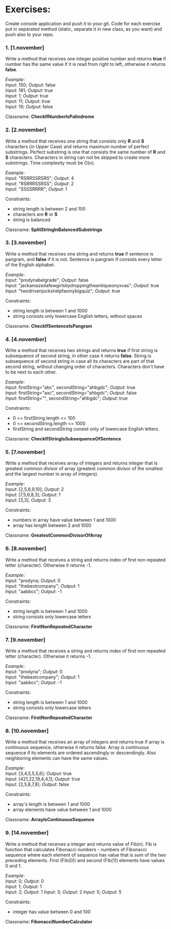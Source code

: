 # Exercises:
Create console application and push it to your git. Code for each exercise put in separated method (static, separate it in new class, as you want) and push also to your repo.

### 1. [1.november]
Write a method that receives one integer positive number and returns **true** if number has the same value if it is read from right to left, otherwise it returns **false**.

*Example*:  
*Input*: 150; *Output*: false  
*Input*: 181; *Output*: true  
*Input*: 1; *Output*: true  
*Input*: 11; *Output*: true  
*Input*: 19; *Output*: false

Classname: **CheckIfNumberIsPalindrome**

### 2. [2.november]
Write a method that receives one string that consists only **R** and **S** characters (in Upper Case) and returns maximum number of perfect substrings. 
Perfect substring is one that consists the same number of **R** and **S** characters. Characters in string can not be skipped to create more substrings. Time complexity must be O(n).

*Example*:  
*Input*: "RSRRSSRSRS"; *Output*: 4  
*Input*: "RSRRRSSRSS"; *Output*: 2  
*Input*: "SSSSRRRR"; *Output*: 1

Constraints:
* string length is between 2 and 100
* characters are **R** or **S**
* string is balanced

Classname: **SplitStringInBalancedSubstrings**

### 3. [3.november]  
Write a method that receives one string and returns **true** if sentence is pangram, and **false** if it is not. Sentence is pangram if consists every letter of the English alphabet. 

*Example*:  
*Input*: "prodynabelgrade"; *Output*: false  
*Input*: "jackamazedafewgirlsbydroppingtheantiqueonyxvas"; *Output*: true   
*Input*: "twodrivenjockshelpfaxmybigquiz"; *Output*: true

Constraints:  
* string length is between 1 and 1000
* string consists only lowercase English letters, without spaces

Classname: **CheckIfSentenceIsPangram**

### 4. [4.november]  
Write a method that receives two strings and returns **true** if first string is subsequence of second string, in other case it returns **false**. String is subsequence of second string in case all its characters are part of that second string, without changing order of characters. Characters don't have to be next to each other.

*Example*:  
*Input*: firstString="abc", secondString="ahbgdc"; *Output*: true  
*Input*: firstString="axc", secondString="ahbgdc"; *Output*: false  
*Input*: firstString="", secondString="ahbgdc"; *Output*: true  

Constraints:  
* 0 <= firstString.length <= 100
* 0 <= secondString.length <= 1000
* firstString and secondString consist only of lowercase English letters.

Classname: **CheckIfStringIsSubsequenceOfSentence**

### 5. [7.november] 
Write a method that receives array of integers and returns integer that is greatest common divisor of array (greatest common divisor of the smallest and the largest number in array of integers). 

*Example*:  
*Input*: [2,5,6,9,10]; *Output*: 2  
*Input*: [7,5,6,8,3]; *Output*: 1   
*Input*: [3,3]; *Output*: 3

Constraints:  
* numbers in array have value between 1 and 1000
* array has length between 2 and 1000

Classname: **GreatestCommonDivisorOfArray**

### 6. [8.november] 
Write a method that receives a string and returns index of first non repeated letter (character). Otherwise it returns -1. 

*Example*:  
*Input*: "prodyna; *Output*: 0  
*Input*: "thebestcompany"; *Output*: 1   
*Input*: "aabbcc"; *Output*: -1

Constraints:  
* string length is between 1 and 1000
* string consists only lowercase letters

Classname: **FirstNonRepeatedCharacter**

### 7. [9.november] 
Write a method that receives a string and returns index of first non repeated letter (character). Otherwise it returns -1. 

*Example*:  
*Input*: "prodyna"; *Output*: 0  
*Input*: "thebestcompany"; *Output*: 1   
*Input*: "aabbcc"; *Output*: -1

Constraints:  
* string length is between 1 and 1000
* string consists only lowercase letters

Classname: **FirstNonRepeatedCharacter**

### 8. [10.november] 
Write a method that receives an array of integers and returns true if array is continuous sequence, otherwise it returns false. Array is continuous sequence if its elements are ordered ascendingly or descendingly. Also neighboring elements can have the same values.

*Example*:  
*Input*: [3,4,5,5,5,6]; *Output*: true   
*Input*: [421,22,19,4,4,1]; *Output*: true   
*Input*: [2,5,8,7,8]; *Output*: false

Constraints:  
* array's length is between 1 and 1000
* array elements have value between 1 and 1000

Classname: **ArrayIsContinuousSequence**

### 9. [14.november] 
Write a method that receives a integer and returns value of Fib(n). Fib is function that calculates Fibonacci numbers - numbers of Fibonacci sequence where each element of sequence has value that is sum of the two preceding elements. First (Fib(0)) and second (Fib(1)) elements have values 0 and 1.

*Example*:  
*Input*: 0; *Output*: 0   
*Input*: 1; *Output*: 1   
*Input*: 2; *Output*: 1
*Input*: 3; *Output*: 2
*Input*: 5; *Output*: 5

Constraints:  
* integer has value between 0 and 100

Classname: **FibonacciNumberCalculator**
